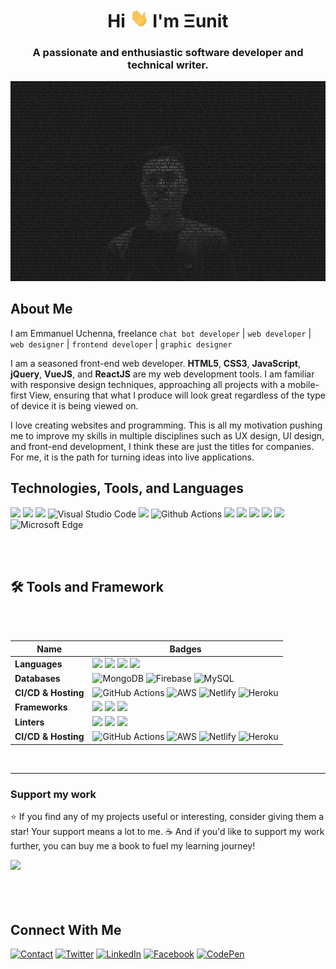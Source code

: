 <h1 align="center">Hi <img src="https://raw.githubusercontent.com/Eunit99/eunit99/master/img/wave.gif" width="30px" height="30px"> I'm Ξunit</h1>
<h3 align="center">A passionate and enthusiastic software developer and technical writer.</h3>
<img src="https://raw.githubusercontent.com/Eunit99/eunit99/master/img/eunit99.jpg" alt="Eunit99 on Github">
<br />

## About Me
I am Emmanuel Uchenna, freelance ``chat bot developer`` | ``web developer`` | ``web designer`` | ``frontend developer``
| ``graphic designer``

I am a seasoned front-end web developer. **HTML5**, **CSS3**, **JavaScript**, **jQuery**, **VueJS**, and **ReactJS** are
my web development tools. I am familiar with responsive design techniques, approaching all projects with a mobile-first
View, ensuring that what I produce will look great regardless of the type of device it is being viewed on.

I love creating websites and programming. This is all my motivation pushing me to improve my skills in multiple
disciplines such as UX design, UI design, and front-end development, I think these are just the titles for companies. For me,
it is the path for turning ideas into live applications.
<br />

##  Technologies, Tools, and Languages

![](https://img.shields.io/badge/Git-informational?style=flat&logo=Git&logoColor=white&color=333333)
![](https://img.shields.io/badge/GitHub-informational?style=flat&logo=github&logoColor=white&color=333333)
![](https://img.shields.io/badge/OS-Linux-informational?style=flat&logo=linux&logoColor=white&color=333333)
![Visual Studio Code](https://img.shields.io/badge/Visual_Studio_Code-informational?style=flat&logo=intellij-idea&logoColor=white&color=333333)
![](https://img.shields.io/badge/Code-JavaScript-informational?style=flat&logo=javascript&logoColor=white&color=333333)
![Github
Actions](https://img.shields.io/badge/Github_Actions-informational?style=flat-square&logo=Github-Actions&logoColor=white&color=333333)
![](https://img.shields.io/badge/Code-Make-informational?style=flat&logo=cmake&logoColor=white&color=333333)
![](https://img.shields.io/badge/Code-Vue-informational?style=flat&logo=vue.js&logoColor=white&color=333333)
![](https://img.shields.io/badge/Shell-Bash-informational?style=flat&logo=gnu-bash&logoColor=white&color=333333)
![](https://img.shields.io/badge/Tools-Docker-informational?style=flat&logo=docker&logoColor=white&color=333333)
![](https://img.shields.io/badge/Cloud-Digital_Ocean-informational?style=flat&logo=digitalocean&logoColor=white&color=333333)
![Microsoft
Edge](https://img.shields.io/badge/Microsoft_Edge-informational?style=flat-square&logo=Microsoft-Edge&logoColor=white&color=333333)
<br />
<br />

<!-- TOOLS AND FRAMEWORKS -->
<br>

## 🛠 Tools and Framework
<br />
<br />

Name | Badges
--- | --- 
**Languages**  |  <img src="https://img.shields.io/badge/JavaScript-323330?style=for-the-badge&logo=javascript&logoColor=F7DF1E" />  <img src="https://img.shields.io/badge/CSS3-1572B6?style=for-the-badge&logo=css3&logoColor=white" /> <img src="https://img.shields.io/badge/Sass-CC6699?style=for-the-badge&logo=sass&logoColor=white" /> <img src="https://img.shields.io/badge/HTML5-E34F26?style=for-the-badge&logo=html5&logoColor=white" />
**Databases**  | ![MongoDB](https://img.shields.io/badge/MongoDB-%234ea94b.svg?style=for-the-badge&logo=mongodb&logoColor=white) ![Firebase](https://img.shields.io/badge/firebase-%23039BE5.svg?style=for-the-badge&logo=firebase) ![MySQL](https://img.shields.io/badge/mysql-%2300f.svg?style=for-the-badge&logo=mysql&logoColor=white)
**CI/CD & Hosting**   | ![GitHub Actions](https://img.shields.io/badge/github%20actions-%232671E5.svg?style=for-the-badge&logo=githubactions&logoColor=white) ![AWS](https://img.shields.io/badge/AWS-%23FF9900.svg?style=for-the-badge&logo=amazon-aws&logoColor=white) ![Netlify](https://img.shields.io/badge/netlify-%23000000.svg?style=for-the-badge&logo=netlify&logoColor=#00C7B7) ![Heroku](https://img.shields.io/badge/heroku-%23430098.svg?style=for-the-badge&logo=heroku&logoColor=white)
**Frameworks** | <img src="https://img.shields.io/badge/React-20232A?style=for-the-badge&logo=react&logoColor=61DAFB" /> <img src="https://img.shields.io/badge/Bootstrap-563D7C?style=for-the-badge&logo=bootstrap&logoColor=white" /> <img src="https://img.shields.io/badge/Webpack-8DD6F9?style=for-the-badge&logo=Webpack&logoColor=white" /> 
**Linters**  | <img src="https://img.shields.io/badge/eslint-3A33D1?style=for-the-badge&logo=eslint&logoColor=white" /> <img src="https://img.shields.io/badge/stylelint-000?style=for-the-badge&logo=stylelint&logoColor=white" /> <img src="https://img.shields.io/badge/prettier-1A2C34?style=for-the-badge&logo=prettier&logoColor=F7BA3E" />
**CI/CD & Hosting**   | ![GitHub Actions](https://img.shields.io/badge/github%20actions-%232671E5.svg?style=for-the-badge&logo=githubactions&logoColor=white) ![AWS](https://img.shields.io/badge/AWS-%23FF9900.svg?style=for-the-badge&logo=amazon-aws&logoColor=white) ![Netlify](https://img.shields.io/badge/netlify-%23000000.svg?style=for-the-badge&logo=netlify&logoColor=#00C7B7) ![Heroku](https://img.shields.io/badge/heroku-%23430098.svg?style=for-the-badge&logo=heroku&logoColor=white)
</p>

<br />

<hr/>

### Support my work

⭐️ If you find any of my projects useful or interesting, consider giving them a star! Your support means a lot to me. ☕️ And if you'd like to support my work further, you can buy me a book to fuel my learning journey!

<div>
  <a href="https://www.buymeacoffee.com/eunit99"><img src="https://img.buymeacoffee.com/button-api/?text=Buy me a book&emoji=📖&slug=eunit99&button_colour=5F7FFF&font_colour=ffffff&font_family=Cookie&outline_colour=000000&coffee_colour=FFDD00" /></a>
 </div>
 <br/>


<br />
<br />

## Connect With Me
[![Contact](https://img.shields.io/badge/eunitwap@gmail.com-0075c8?style=flat-square&logo=gmail&logoColor=white)](mailto:eunitwap@gmail.com)
[![Twitter](https://img.shields.io/badge/@eunit99-1DA1F2?style=flat-square&logo=twitter&logoColor=white)](https://twitter.com/eunit99)
[![LinkedIn](https://img.shields.io/badge/Emmanuel_Uchenna-0077b5?style=flat-square&logo=Linkedin&logoColor=white)](https://www.linkedin.com/in/eunit99)
[![Facebook](https://img.shields.io/badge/Eunit99-0077b5?style=flat-square&logo=Facebook&logoColor=white)](https://www.facebook.com/eunit99)
[![CodePen](https://img.shields.io/badge/Emmanuel_Uchenna-1e1f26?style=flat-square&logo=codepen&logoColor=white)](https://codepen.io/eunit99)
<!-- [![Stack Overflow](https://img.shields.io/badge/Emmanuel_Uchenna-393939?style=flat-square&logo=stack-overflow&logoColor=white)](https://stackoverflow.com/users/6793883/eunit) -->
<!-- [![Dev](https://img.shields.io/badge/@eunit99?style=flat-square&logo=dev.to&logoColor=white)](https://dev.to/eunit99) -->
<!-- [![Medium](https://img.shields.io/badge/@eunit99?style=flat-square&logo=medium&logoColor=white)](https://medium.com/@eunit99) -->
<!--  -->
<!-- <a href="https://stackexchange.com/users/922425/eunit99"><img src="https://stackexchange.com/users/flair/922425/eunit99.png?theme=dark" width="208" height="58" alt="profile for Emmanuel Uchenna on Stack Exchange, a network of free, community-driven Q&amp;A sites" title="profile for Emmanuel Uchenna on Stack Exchange, a network of free, community-driven Q&amp;A sites"></a> -->


